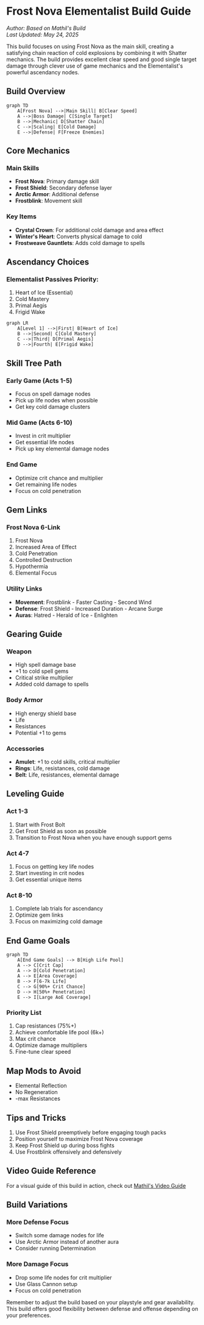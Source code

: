 # Frost Nova Elementalist Build Guide

*Author: Based on Mathil's Build*  
*Last Updated: May 24, 2025*

This build focuses on using Frost Nova as the main skill, creating a satisfying chain reaction of cold explosions by combining it with Shatter mechanics. The build provides excellent clear speed and good single target damage through clever use of game mechanics and the Elementalist's powerful ascendancy nodes.

## Build Overview

```mermaid
graph TD
    A[Frost Nova] -->|Main Skill| B[Clear Speed]
    A -->|Boss Damage| C[Single Target]
    B -->|Mechanic| D[Shatter Chain]
    C -->|Scaling| E[Cold Damage]
    E -->|Defense| F[Freeze Enemies]
```

## Core Mechanics

### Main Skills
- **Frost Nova**: Primary damage skill
- **Frost Shield**: Secondary defense layer
- **Arctic Armor**: Additional defense
- **Frostblink**: Movement skill

### Key Items
- **Crystal Crown**: For additional cold damage and area effect
- **Winter's Heart**: Converts physical damage to cold
- **Frostweave Gauntlets**: Adds cold damage to spells

## Ascendancy Choices

### Elementalist Passives Priority:
1. Heart of Ice (Essential)
2. Cold Mastery
3. Primal Aegis
4. Frigid Wake

```mermaid
graph LR
    A[Level 1] -->|First| B[Heart of Ice]
    B -->|Second| C[Cold Mastery]
    C -->|Third| D[Primal Aegis]
    D -->|Fourth| E[Frigid Wake]
```

## Skill Tree Path

### Early Game (Acts 1-5)
- Focus on spell damage nodes
- Pick up life nodes when possible
- Get key cold damage clusters

### Mid Game (Acts 6-10)
- Invest in crit multiplier
- Get essential life nodes
- Pick up key elemental damage nodes

### End Game
- Optimize crit chance and multiplier
- Get remaining life nodes
- Focus on cold penetration

## Gem Links

### Frost Nova 6-Link
1. Frost Nova
2. Increased Area of Effect
3. Cold Penetration
4. Controlled Destruction
5. Hypothermia
6. Elemental Focus

### Utility Links
- **Movement**: Frostblink - Faster Casting - Second Wind
- **Defense**: Frost Shield - Increased Duration - Arcane Surge
- **Auras**: Hatred - Herald of Ice - Enlighten

## Gearing Guide

### Weapon
- High spell damage base
- +1 to cold spell gems
- Critical strike multiplier
- Added cold damage to spells

### Body Armor
- High energy shield base
- Life
- Resistances
- Potential +1 to gems

### Accessories
- **Amulet**: +1 to cold skills, critical multiplier
- **Rings**: Life, resistances, cold damage
- **Belt**: Life, resistances, elemental damage

## Leveling Guide

### Act 1-3
1. Start with Frost Bolt
2. Get Frost Shield as soon as possible
3. Transition to Frost Nova when you have enough support gems

### Act 4-7
1. Focus on getting key life nodes
2. Start investing in crit nodes
3. Get essential unique items

### Act 8-10
1. Complete lab trials for ascendancy
2. Optimize gem links
3. Focus on maximizing cold damage

## End Game Goals

```mermaid
graph TD
    A[End Game Goals] --> B[High Life Pool]
    A --> C[Crit Cap]
    A --> D[Cold Penetration]
    A --> E[Area Coverage]
    B --> F[6-7k Life]
    C --> G[90%+ Crit Chance]
    D --> H[50%+ Penetration]
    E --> I[Large AoE Coverage]
```

### Priority List
1. Cap resistances (75%+)
2. Achieve comfortable life pool (6k+)
3. Max crit chance
4. Optimize damage multipliers
5. Fine-tune clear speed

## Map Mods to Avoid
- Elemental Reflection
- No Regeneration
- -max Resistances

## Tips and Tricks
1. Use Frost Shield preemptively before engaging tough packs
2. Position yourself to maximize Frost Nova coverage
3. Keep Frost Shield up during boss fights
4. Use Frostblink offensively and defensively

## Video Guide Reference
For a visual guide of this build in action, check out [Mathil's Video Guide](https://www.youtube.com/watch?v=lBfzJOuZv3Y)

## Build Variations

### More Defense Focus
- Switch some damage nodes for life
- Use Arctic Armor instead of another aura
- Consider running Determination

### More Damage Focus
- Drop some life nodes for crit multiplier
- Use Glass Cannon setup
- Focus on cold penetration

Remember to adjust the build based on your playstyle and gear availability. This build offers good flexibility between defense and offense depending on your preferences.
